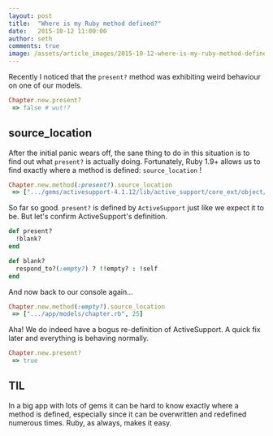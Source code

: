 ```yaml
---
layout: post
title:  "Where is my Ruby method defined?"
date:   2015-10-12 11:00:00
author: seth
comments: true
image: /assets/article_images/2015-10-12-where-is-my-ruby-method-defined/junk.jpg
---
```


Recently I noticed that the `present?` method was exhibiting weird behaviour on one of our models.

```ruby
Chapter.new.present?
 => false # wut!?
```


## source_location

After the initial panic wears off, the sane thing to do in this situation is to find out what `present?` is actually doing.
Fortunately, Ruby 1.9+ allows us to find exactly where a method is defined: `source_location` !

```ruby
Chapter.new.method(:present?).source_location
 => [".../gems/activesupport-4.1.12/lib/active_support/core_ext/object/blank.rb", 16]
```

So far so good. `present?` is defined by `ActiveSupport` just like we expect it to be. But let's confirm ActiveSupport's definition.

```ruby
def present?
  !blank?
end

def blank?
  respond_to?(:empty?) ? !!empty? : !self
end
```

And now back to our console again...

```ruby
Chapter.new.method(:empty?).source_location
 => [".../app/models/chapter.rb", 25]
```

Aha! We do indeed have a bogus re-definition of ActiveSupport. A quick fix later and everything is behaving normally.

```ruby
Chapter.new.present?
 => true
```


## TIL

In a big app with lots of gems it can be hard to know exactly where a method is defined, especially
since it can be overwritten and redefined numerous times. Ruby, as always, makes it easy.
